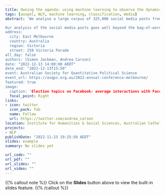 ```yaml
---
title: Owning the agenda: using machine learning to observe the dynamics of issue salience over an election campaign.
tags: [auspol, NLP, machine learning, classification, media]
abstract: 'We analyse a large corpus of 325,000 social media posts from parties, candidates, interest groups and media organisations generated ahead of the 2022 Australian federal election. Learning the topics of these posts provides insight into the issues and campaign narratives of the election.  Observed changes in topic prevalence over the campaign – and between different publishers – lets us chart the competition among rival campaign frames and for issue ownership.  Measures of user interactions with posts (aggregated to topics) further reveal the dynamics of this competition.   We use these data to assess the extent to which parties, candidates and media organisation engineer issue salience, or respond to the public’s appetite for issues and frames revealed in social media interactions.   

Our analysis of the social media posts goes well beyond the bag-of-words/LDA toolkit firmly established in the analysis of political texts; we represent the posts by embedding their sentences in high-dimensional vector spaces using models trained on massive English language corpora; sentence embeddings preserve word context and hence the semantic distinctiveness of the recovered topics.   Further, hierarchical clustering methods help us assess the rich topic space spanned by our corpus in an unsupervised approach, the structure of the topic hierarchy guiding the construction of higher-order topics, which we interpret as "frames" or "issue bundles" in the context of an election campaign.
address:
  city: East Melbourne
  country: Australia
  region: Victoria
  street: 250 Victoria Parade
all_day: false
authors: [Simon Jackman, Andrea Carson]
date: "2022-12-13 14:00:00 AEDT"
date_end: "2022-12-13T15:50"
event: Australian Society for Quantitative Political Science
event_url: https://asqps.org.au/2022-annual-conference-melbourne/
featured: true
image:
  caption: 'Election topics on Facebook: average interactions with Facebook posts by media organisations, per thousand subscribers, plotted against number of posts per topic'
  focal_point: Right
links:
- icon: twitter
  icon_pack: fab
  name: Follow
  url: https://twitter.com/andrea_carson
location: Institute for Humanities & Social Sciences, Australian Catholic University
projects:
- NLP
publishDate: "2022-11-23 19:25:50 AEDT"
slides: example
summary: No slides yet

url_code: ""
url_pdf: ""
url_slides: ""
url_video: ""
---
```


{{% callout note %}}
Click on the **Slides** button above to view the built-in slides feature.
{{% /callout %}}


